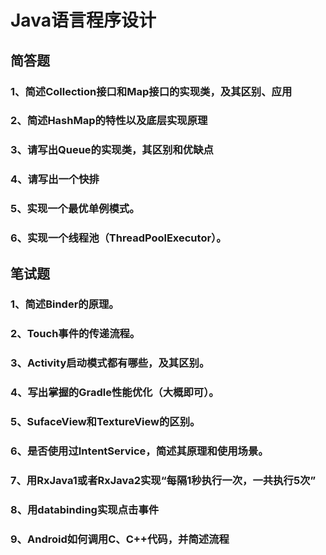 # Java语言程序设计

## 简答题

### 1、简述Collection接口和Map接口的实现类，及其区别、应用

### 2、简述HashMap的特性以及底层实现原理

### 3、请写出Queue的实现类，其区别和优缺点

### 4、请写出一个快排

### 5、实现一个最优单例模式。

### 6、实现一个线程池（ThreadPoolExecutor）。

## 笔试题

### 1、简述Binder的原理。

### 2、Touch事件的传递流程。

### 3、Activity启动模式都有哪些，及其区别。

### 4、写出掌握的Gradle性能优化（大概即可）。

### 5、SufaceView和TextureView的区别。

### 6、是否使用过IntentService，简述其原理和使用场景。

### 7、用RxJava1或者RxJava2实现“每隔1秒执行一次，一共执行5次”

### 8、用databinding实现点击事件

### 9、Android如何调用C、C++代码，并简述流程